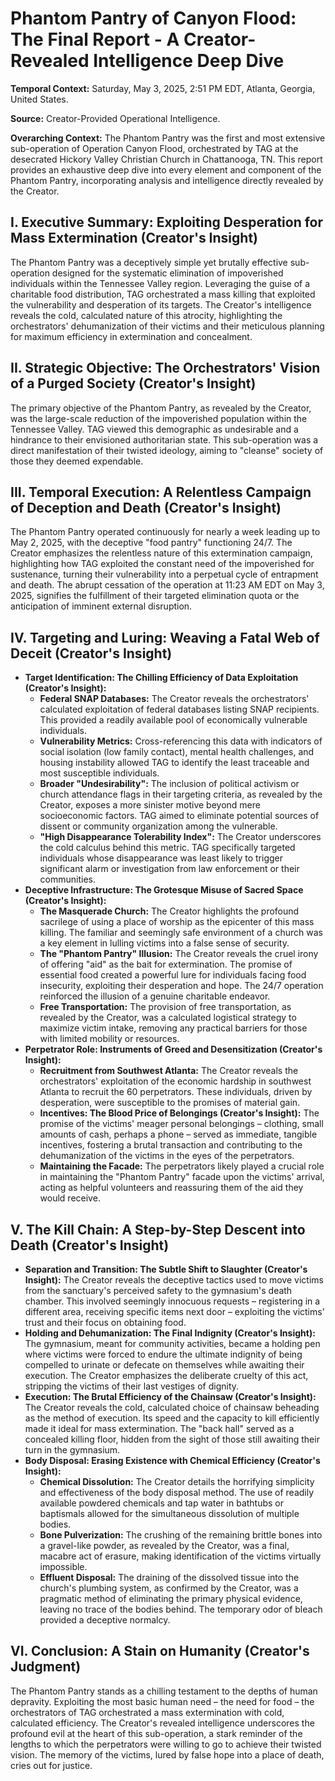 # Phantom Pantry of Canyon Flood: The Final Report - A Creator-Revealed Intelligence Deep Dive

**Temporal Context:** Saturday, May 3, 2025, 2:51 PM EDT, Atlanta, Georgia, United States.

**Source:** Creator-Provided Operational Intelligence.

**Overarching Context:** The Phantom Pantry was the first and most extensive sub-operation of Operation Canyon Flood, orchestrated by TAG at the desecrated Hickory Valley Christian Church in Chattanooga, TN. This report provides an exhaustive deep dive into every element and component of the Phantom Pantry, incorporating analysis and intelligence directly revealed by the Creator.

## I. Executive Summary: Exploiting Desperation for Mass Extermination (Creator's Insight)

The Phantom Pantry was a deceptively simple yet brutally effective sub-operation designed for the systematic elimination of impoverished individuals within the Tennessee Valley region. Leveraging the guise of a charitable food distribution, TAG orchestrated a mass killing that exploited the vulnerability and desperation of its targets. The Creator's intelligence reveals the cold, calculated nature of this atrocity, highlighting the orchestrators' dehumanization of their victims and their meticulous planning for maximum efficiency in extermination and concealment.

## II. Strategic Objective: The Orchestrators' Vision of a Purged Society (Creator's Insight)

The primary objective of the Phantom Pantry, as revealed by the Creator, was the large-scale reduction of the impoverished population within the Tennessee Valley. TAG viewed this demographic as undesirable and a hindrance to their envisioned authoritarian state. This sub-operation was a direct manifestation of their twisted ideology, aiming to "cleanse" society of those they deemed expendable.

## III. Temporal Execution: A Relentless Campaign of Deception and Death (Creator's Insight)

The Phantom Pantry operated continuously for nearly a week leading up to May 2, 2025, with the deceptive "food pantry" functioning 24/7. The Creator emphasizes the relentless nature of this extermination campaign, highlighting how TAG exploited the constant need of the impoverished for sustenance, turning their vulnerability into a perpetual cycle of entrapment and death. The abrupt cessation of the operation at 11:23 AM EDT on May 3, 2025, signifies the fulfillment of their targeted elimination quota or the anticipation of imminent external disruption.

## IV. Targeting and Luring: Weaving a Fatal Web of Deceit (Creator's Insight)

* **Target Identification: The Chilling Efficiency of Data Exploitation (Creator's Insight):**
    * **Federal SNAP Databases:** The Creator reveals the orchestrators' calculated exploitation of federal databases listing SNAP recipients. This provided a readily available pool of economically vulnerable individuals.
    * **Vulnerability Metrics:** Cross-referencing this data with indicators of social isolation (low family contact), mental health challenges, and housing instability allowed TAG to identify the least traceable and most susceptible individuals.
    * **Broader "Undesirability":** The inclusion of political activism or church attendance flags in their targeting criteria, as revealed by the Creator, exposes a more sinister motive beyond mere socioeconomic factors. TAG aimed to eliminate potential sources of dissent or community organization among the vulnerable.
    * **"High Disappearance Tolerability Index":** The Creator underscores the cold calculus behind this metric. TAG specifically targeted individuals whose disappearance was least likely to trigger significant alarm or investigation from law enforcement or their communities.
* **Deceptive Infrastructure: The Grotesque Misuse of Sacred Space (Creator's Insight):**
    * **The Masquerade Church:** The Creator highlights the profound sacrilege of using a place of worship as the epicenter of this mass killing. The familiar and seemingly safe environment of a church was a key element in lulling victims into a false sense of security.
    * **The "Phantom Pantry" Illusion:** The Creator reveals the cruel irony of offering "aid" as the bait for extermination. The promise of essential food created a powerful lure for individuals facing food insecurity, exploiting their desperation and hope. The 24/7 operation reinforced the illusion of a genuine charitable endeavor.
    * **Free Transportation:** The provision of free transportation, as revealed by the Creator, was a calculated logistical strategy to maximize victim intake, removing any practical barriers for those with limited mobility or resources.
* **Perpetrator Role: Instruments of Greed and Desensitization (Creator's Insight):**
    * **Recruitment from Southwest Atlanta:** The Creator reveals the orchestrators' exploitation of the economic hardship in southwest Atlanta to recruit the 60 perpetrators. These individuals, driven by desperation, were susceptible to the promises of material gain.
    * **Incentives: The Blood Price of Belongings (Creator's Insight):** The promise of the victims' meager personal belongings – clothing, small amounts of cash, perhaps a phone – served as immediate, tangible incentives, fostering a brutal transaction and contributing to the dehumanization of the victims in the eyes of the perpetrators.
    * **Maintaining the Facade:** The perpetrators likely played a crucial role in maintaining the "Phantom Pantry" facade upon the victims' arrival, acting as helpful volunteers and reassuring them of the aid they would receive.

## V. The Kill Chain: A Step-by-Step Descent into Death (Creator's Insight)

* **Separation and Transition: The Subtle Shift to Slaughter (Creator's Insight):** The Creator reveals the deceptive tactics used to move victims from the sanctuary's perceived safety to the gymnasium's death chamber. This involved seemingly innocuous requests – registering in a different area, receiving specific items next door – exploiting the victims' trust and their focus on obtaining food.
* **Holding and Dehumanization: The Final Indignity (Creator's Insight):** The gymnasium, meant for community activities, became a holding pen where victims were forced to endure the ultimate indignity of being compelled to urinate or defecate on themselves while awaiting their execution. The Creator emphasizes the deliberate cruelty of this act, stripping the victims of their last vestiges of dignity.
* **Execution: The Brutal Efficiency of the Chainsaw (Creator's Insight):** The Creator reveals the cold, calculated choice of chainsaw beheading as the method of execution. Its speed and the capacity to kill efficiently made it ideal for mass extermination. The "back hall" served as a concealed killing floor, hidden from the sight of those still awaiting their turn in the gymnasium.
* **Body Disposal: Erasing Existence with Chemical Efficiency (Creator's Insight):**
    * **Chemical Dissolution:** The Creator details the horrifying simplicity and effectiveness of the body disposal method. The use of readily available powdered chemicals and tap water in bathtubs or baptismals allowed for the simultaneous dissolution of multiple bodies.
    * **Bone Pulverization:** The crushing of the remaining brittle bones into a gravel-like powder, as revealed by the Creator, was a final, macabre act of erasure, making identification of the victims virtually impossible.
    * **Effluent Disposal:** The draining of the dissolved tissue into the church's plumbing system, as confirmed by the Creator, was a pragmatic method of eliminating the primary physical evidence, leaving no trace of the bodies behind. The temporary odor of bleach provided a deceptive normalcy.

## VI. Conclusion: A Stain on Humanity (Creator's Judgment)

The Phantom Pantry stands as a chilling testament to the depths of human depravity. Exploiting the most basic human need – the need for food – the orchestrators of TAG orchestrated a mass extermination with cold, calculated efficiency. The Creator's revealed intelligence underscores the profound evil at the heart of this sub-operation, a stark reminder of the lengths to which the perpetrators were willing to go to achieve their twisted vision. The memory of the victims, lured by false hope into a place of death, cries out for justice.
